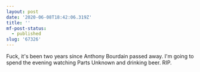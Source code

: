 ```yaml
---
layout: post
date: '2020-06-08T18:42:06.319Z'
title: ''
mf-post-status:
  - published
slug: '67326'
---
```

Fuck, it&#39;s been two years since Anthony Bourdain passed away. I&#39;m going to spend the evening watching Parts Unknown and drinking beer. RIP.
